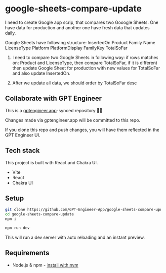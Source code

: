 # google-sheets-compare-update

I need to create Google app scrip, that compares two Gooogle Sheets. One have data for production and another one have fresh data that updates daily. 

Google Sheets have following structure:
InsertedOn	Product	Family Name	LicenseType	Platform	PlatformDisplay	FamilyKey	TotalSoFar

1. I need to compare two Google Sheets in following way:
if rows matches on:  Product	and LicenseType, then compare TotalSoFar, if it is different then update Google Sheet for production with new values for TotalSoFar and also update InsertedOn.

2. After we update all data, we should order by TotalSoFar desc




## Collaborate with GPT Engineer

This is a [gptengineer.app](https://gptengineer.app)-synced repository 🌟🤖

Changes made via gptengineer.app will be committed to this repo.

If you clone this repo and push changes, you will have them reflected in the GPT Engineer UI.

## Tech stack

This project is built with React and Chakra UI.

- Vite
- React
- Chakra UI

## Setup

```sh
git clone https://github.com/GPT-Engineer-App/google-sheets-compare-update.git
cd google-sheets-compare-update
npm i
```

```sh
npm run dev
```

This will run a dev server with auto reloading and an instant preview.

## Requirements

- Node.js & npm - [install with nvm](https://github.com/nvm-sh/nvm#installing-and-updating)
